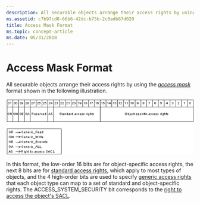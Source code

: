 ```yaml
---
description: All securable objects arrange their access rights by using the access mask format shown in the following illustration.
ms.assetid: c7b97cd8-66b6-42dc-b75b-2c0adb87d020
title: Access Mask Format
ms.topic: concept-article
ms.date: 05/31/2018
---
```


# Access Mask Format

All securable objects arrange their access rights by using the [*access mask*](/windows/desktop/SecGloss/a-gly) format shown in the following illustration.

![access mask format](images/accctrl4.png)

In this format, the low-order 16 bits are for object-specific access rights, the next 8 bits are for [standard access rights](standard-access-rights.md), which apply to most types of objects, and the 4 high-order bits are used to specify [generic access rights](generic-access-rights.md) that each object type can map to a set of standard and object-specific rights. The ACCESS\_SYSTEM\_SECURITY bit corresponds to the [right to access the object's SACL](sacl-access-right.md).

 

 
